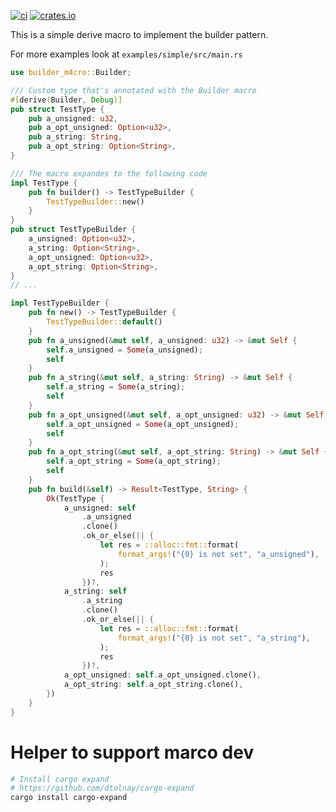 [![ci](https://github.com/OkieOth/rs_observable/actions/workflows/rust.yml/badge.svg)](https://github.com/OkieOth/rs_builder_m4cro/actions/workflows/rust.yml)
[![crates.io](https://img.shields.io/crates/v/builder_m4cro.svg)](https://crates.io/crates/builder_m4cro)

This is a simple derive macro to implement the builder pattern.


For more examples look at `examples/simple/src/main.rs`

```rust
use builder_m4cro::Builder;

/// Custom type that's annotated with the Builder macro
#[derive(Builder, Debug)]
pub struct TestType {
    pub a_unsigned: u32,
    pub a_opt_unsigned: Option<u32>,
    pub a_string: String,
    pub a_opt_string: Option<String>,
}

/// The macro expandes to the following code
impl TestType {
    pub fn builder() -> TestTypeBuilder {
        TestTypeBuilder::new()
    }
}
pub struct TestTypeBuilder {
    a_unsigned: Option<u32>,
    a_string: Option<String>,
    a_opt_unsigned: Option<u32>,
    a_opt_string: Option<String>,
}
// ...

impl TestTypeBuilder {
    pub fn new() -> TestTypeBuilder {
        TestTypeBuilder::default()
    }
    pub fn a_unsigned(&mut self, a_unsigned: u32) -> &mut Self {
        self.a_unsigned = Some(a_unsigned);
        self
    }
    pub fn a_string(&mut self, a_string: String) -> &mut Self {
        self.a_string = Some(a_string);
        self
    }
    pub fn a_opt_unsigned(&mut self, a_opt_unsigned: u32) -> &mut Self {
        self.a_opt_unsigned = Some(a_opt_unsigned);
        self
    }
    pub fn a_opt_string(&mut self, a_opt_string: String) -> &mut Self {
        self.a_opt_string = Some(a_opt_string);
        self
    }
    pub fn build(&self) -> Result<TestType, String> {
        Ok(TestType {
            a_unsigned: self
                .a_unsigned
                .clone()
                .ok_or_else(|| {
                    let res = ::alloc::fmt::format(
                        format_args!("{0} is not set", "a_unsigned"),
                    );
                    res
                })?,
            a_string: self
                .a_string
                .clone()
                .ok_or_else(|| {
                    let res = ::alloc::fmt::format(
                        format_args!("{0} is not set", "a_string"),
                    );
                    res
                })?,
            a_opt_unsigned: self.a_opt_unsigned.clone(),
            a_opt_string: self.a_opt_string.clone(),
        })
    }
}
```


# Helper to support marco dev

```bash
# Install cargo expand
# https://github.com/dtolnay/cargo-expand
cargo install cargo-expand


```